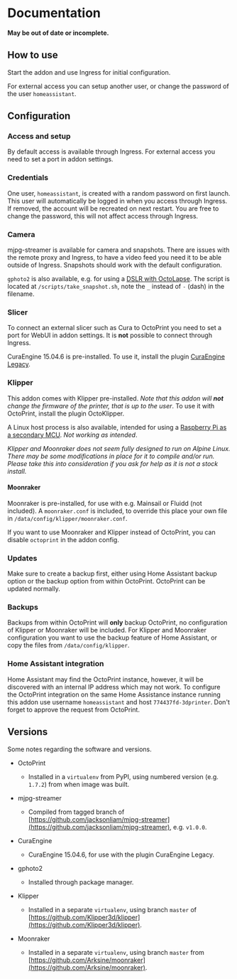 # Documentation

**May be out of date or incomplete.**

## How to use

Start the addon and use Ingress for initial configuration.

For external access you can setup another user, or change the password of the user `homeassistant`.

## Configuration

### Access and setup

By default access is available through Ingress. For external access you need to set a port in addon settings.

### Credentials

One user, `homeassistant`, is created with a random password on first launch. This user will automatically be logged in when you access through Ingress. If removed, the account will be recreated on next restart. You are free to change the password, this will not affect access through Ingress.

### Camera

mjpg-streamer is available for camera and snapshots. There are issues with the remote proxy and Ingress, to have a video feed you need it to be able outside of Ingress. Snapshots should work with the default configuration.

`gphoto2` is also available, e.g. for using a [DSLR with OctoLapse](https://github.com/FormerLurker/Octolapse/wiki/V0.4---Configuring-a-DSLR). The script is located at `/scripts/take_snapshot.sh`, note the `_` instead of `-` (dash) in the filename.

### Slicer

To connect an external slicer such as Cura to OctoPrint you need to set a port for WebUI in addon settings. It is **not** possible to connect through Ingress.

CuraEngine 15.04.6 is pre-installed. To use it, install the plugin [CuraEngine Legacy](https://plugins.octoprint.org/plugins/curalegacy/).

### Klipper

This addon comes with Klipper pre-installed. *Note that this addon will **not** change the firmware of the printer, that is up to the user*.
To use it with OctoPrint, install the plugin OctoKlipper.

A Linux host process is also available, intended for using a [Raspberry Pi as a secondary MCU](https://www.klipper3d.org/RPi_microcontroller.html). *Not working as intended*.

*Klipper and Moonraker does not seem fully designed to run on Alpine Linux. There may be some modifications in place for it to compile and/or run. Please take this into consideration if you ask for help as it is not a stock install.*

#### Moonraker

Moonraker is pre-installed, for use with e.g. Mainsail or Fluidd (not included).
A `moonraker.conf` is included, to override this place your own file in `/data/config/klipper/moonraker.conf`.

If you want to use Moonraker and Klipper instead of OctoPrint, you can disable `octoprint` in the addon config.

### Updates

Make sure to create a backup first, either using Home Assistant backup option or the backup option from within OctoPrint.
OctoPrint can be updated normally.

### Backups

Backups from within OctoPrint will **only** backup OctoPrint, no configuration of Klipper or Moonraker will be included.
For Klipper and Moonraker configuration you want to use the backup feature of Home Assistant, or copy the files from `/data/config/klipper`.

### Home Assistant integration

Home Assistant may find the OctoPrint instance, however, it will be discovered with an internal IP address which may not work. To configure the OctoPrint integration on the same Home Assistance instance running this addon use username `homeassistant` and host `774437fd-3dprinter`. Don't forget to approve the request from OctoPrint.

## Versions

Some notes regarding the software and versions.

- OctoPrint
  - Installed in a `virtualenv` from PyPI, using numbered version (e.g. `1.7.2`) from when image was built.

- mjpg-streamer
  - Compiled from tagged branch of [https://github.com/jacksonliam/mjpg-streamer](https://github.com/jacksonliam/mjpg-streamer), e.g. `v1.0.0`.

- CuraEngine
  - CuraEngine 15.04.6, for use with the plugin CuraEngine Legacy.

- gphoto2
  - Installed through package manager.

- Klipper
  - Installed in a separate `virtualenv`, using branch `master` of [https://github.com/Klipper3d/klipper](https://github.com/Klipper3d/klipper).

- Moonraker
  - Installed in a separate `virtualenv`, using branch `master` from [https://github.com/Arksine/moonraker](https://github.com/Arksine/moonraker).
